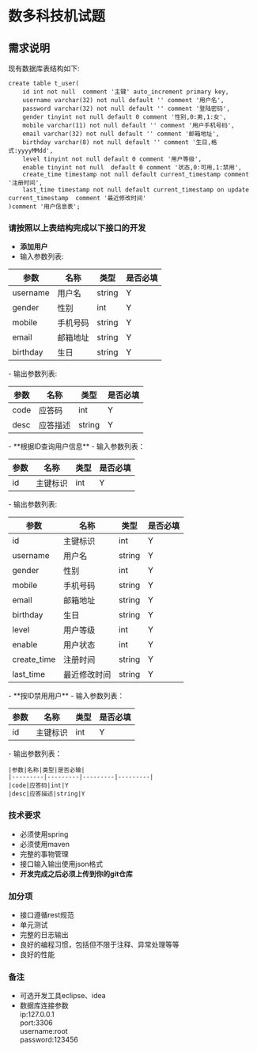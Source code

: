 # 数多科技机试题
## 需求说明
现有数据库表结构如下:
```
create table t_user(
    id int not null  comment '主键' auto_increment primary key,
    username varchar(32) not null default '' comment '用户名',
    password varchar(32) not null default '' comment '登陆密码',
    gender tinyint not null default 0 comment '性别,0:男,1:女',
    mobile varchar(11) not null default '' comment '用户手机号码',
    email varchar(32) not null default '' comment '邮箱地址',
    birthday varchar(8) not null default '' comment '生日,格式:yyyyMMdd',
    level tinyint not null default 0 comment '用户等级',
    enable tinyint not null  default 0 comment '状态,0:可用,1:禁用',
    create_time timestamp not null default current_timestamp comment '注册时间',
    last_time timestamp not null default current_timestamp on update current_timestamp  comment '最近修改时间'
)comment '用户信息表';
```
### 请按照以上表结构完成以下接口的开发
- **添加用户**
 - 输入参数列表:
<table>
    <thead>
        <tr>
            <th>参数</th>
            <th>名称</th>
            <th>类型</th>
            <th>是否必填</th>
        </tr>
    </thead>
    <tbody>
        <tr>
            <td>username</td>
            <td>用户名</td>
            <td>string</td>
            <td>Y</td>
        </tr>
        <tr>
            <td>gender</td>
            <td>性别</td>
            <td>int</td>
            <td>Y</td>
        </tr>
        <tr>
            <td>mobile</td>
            <td>手机号码</td>
            <td>string</td>
            <td>Y</td>
        </tr>
        <tr>
            <td>email</td>
            <td>邮箱地址</td>
            <td>string</td>
            <td>Y</td>
        </tr>
        <tr>
            <td>birthday</td>
            <td>生日</td>
            <td>string</td>
            <td>Y</td>
        </tr>
    </tbody>
</table>
 - 输出参数列表:
<table>
    <thead>
        <tr>
            <th>参数</th>
            <th>名称</th>
            <th>类型</th>
            <th>是否必填</th>
        </tr>
    </thead>
    <tbody>
        <tr>
            <td>code</td>
            <td>应答码</td>
            <td>int</td>
            <td>Y</td>
        </tr>
        <tr>
            <td>desc</td>
            <td>应答描述</td>
            <td>string</td>
            <td>Y</td>
        </tr>
    </tbody>
</table>
- **根据ID查询用户信息**
 - 输入参数列表： 
<table>
    <thead>
        <tr>
            <th>参数</th>
            <th>名称</th>
            <th>类型</th>
            <th>是否必填</th>
        </tr>
    </thead>
    <tbody>
        <tr>
            <td>id</td>
            <td>主键标识</td>
            <td>int</td>
            <td>Y</td>
        </tr>
    </tbody>
</table>
 - 输出参数列表:
<table>
    <thead>
        <tr>
            <th>参数</th>
            <th>名称</th>
            <th>类型</th>
            <th>是否必填</th>
        </tr>
    </thead>
    <tbody>
        <tr>
            <td>id</td>
            <td>主键标识</td>
            <td>int</td>
            <td>Y</td>
        </tr>
        <tr>
            <td>username</td>
            <td>用户名</td>
            <td>string</td>
            <td>Y</td>
        </tr>
        <tr>
            <td>gender</td>
            <td>性别</td>
            <td>int</td>
            <td>Y</td>
        </tr>
        <tr>
            <td>mobile</td>
            <td>手机号码</td>
            <td>string</td>
            <td>Y</td>
        </tr>
        <tr>
            <td>email</td>
            <td>邮箱地址</td>
            <td>string</td>
            <td>Y</td>
        </tr>
        <tr>
            <td>birthday</td>
            <td>生日</td>
            <td>string</td>
            <td>Y</td>
        </tr>
        <tr>
            <td>level</td>
            <td>用户等级</td>
            <td>int</td>
            <td>Y</td>
        </tr>
        <tr>
            <td>enable</td>
            <td>用户状态</td>
            <td>int</td>
            <td>Y</td>
        </tr>
        <tr>
            <td>create_time</td>
            <td>注册时间</td>
            <td>string</td>
            <td>Y</td>
        </tr>
        <tr>
            <td>last_time</td>
            <td>最近修改时间</td>
            <td>string</td>
            <td>Y</td>
        </tr>
    </tbody>
</table>
- **按ID禁用用户**
 - 输入参数列表：
 <table>
    <thead>
        <tr>
            <th>参数</th>
            <th>名称</th>
            <th>类型</th>
            <th>是否必填</th>
        </tr>
    </thead>
    <tbody>
        <tr>
            <td>id</td>
            <td>主键标识</td>
            <td>int</td>
            <td>Y</td>
        </tr>
    </tbody>
</table>
 - 输出参数列表：

    |参数|名称|类型|是否必输|
    |---------|---------|---------|---------|
    |code|应答码|int|Y
    |desc|应答描述|string|Y


### 技术要求
- 必须使用spring
- 必须使用maven
- 完整的事物管理
- 接口输入输出使用json格式
- **开发完成之后必须上传到你的git仓库**

### 加分项
- 接口遵循rest规范
- 单元测试
- 完整的日志输出
- 良好的编程习惯，包括但不限于注释、异常处理等等
- 良好的性能

### 备注
- 可选开发工具eclipse、idea
- 数据库连接参数<br>
    ip:127.0.0.1<br>
    port:3306<br>
    username:root<br>
    password:123456<br>